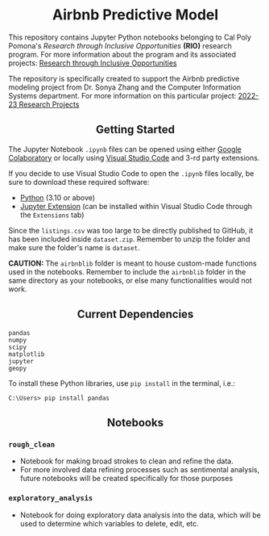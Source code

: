 <h1 align="center">Airbnb Predictive Model</h1>

This repository contains Jupyter Python notebooks belonging to Cal Poly Pomona's _Research through Inclusive Opportunities_ **(RIO)** research program.
For more information about the program and its associated projects: [Research through Inclusive Opportunities](https://www.cpp.edu/our-cpp/students/rio/index.shtml)

The repository is specifically created to support the Airbnb predictive modeling project from Dr. Sonya Zhang and the Computer Information Systems department. 
For more information on this particular project: [2022-23 Research Projects](https://www.cpp.edu/our-cpp/students/rio/projects.shtml) 

<h2 align="center">Getting Started</h2>

The Jupyter Notebook `.ipynb` files can be opened using either [Google Colaboratory](https://colab.research.google.com) or locally using [Visual Studio Code](https://code.visualstudio.com) and 3-rd party extensions.

If you decide to use Visual Studio Code to open the `.ipynb` files locally, be sure to download these required software:
* [Python](https://www.python.org/downloads/) (3.10 or above)
* [Jupyter Extension](https://marketplace.visualstudio.com/items?itemName=ms-toolsai.jupyter) (can be installed within Visual Studio Code through the `Extensions` tab)

Since the `listings.csv` was too large to be directly published to GitHub, it has been included inside `dataset.zip`. Remember to unzip the folder and make sure the folder's name is `dataset`.

**CAUTION:** The `airbnblib` folder is meant to house custom-made functions used in the notebooks. Remember to include the `airbnblib` folder in the same directory as your notebooks, or else many functionalities would not work.

<h2 align="center">Current Dependencies</h2>

```
pandas
numpy
scipy
matplotlib
jupyter
geopy
```
To install these Python libraries, use `pip install` in the terminal, i.e.:
```
C:\Users> pip install pandas
```

<h2 align="center">Notebooks</h2>

### `rough_clean`
* Notebook for making broad strokes to clean and refine the data. 
* For more involved data refining processes such as sentimental analysis, future notebooks will be created specifically for those purposes 

### `exploratory_analysis`
* Notebook for doing exploratory data analysis into the data, which will be used to determine which variables to delete, edit, etc.
